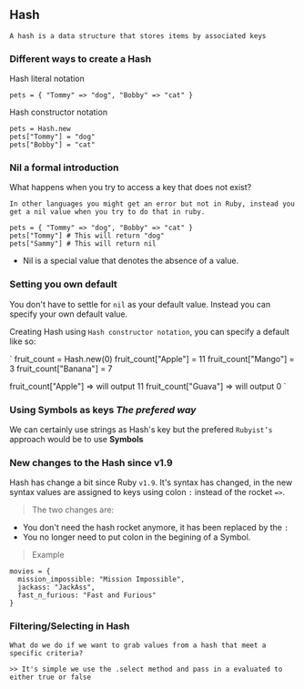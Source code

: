 ## Hash
    A hash is a data structure that stores items by associated keys
### Different ways to create a Hash
Hash literal notation
```
pets = { "Tommy" => "dog", "Bobby" => "cat" }
```
Hash constructor notation
```
pets = Hash.new
pets["Tommy"] = "dog"
pets["Bobby"] = "cat" 
```
### Nil a formal introduction
What happens when you try to access a key that does not exist?
```
In other languages you might get an error but not in Ruby, instead you get a nil value when you try to do that in ruby.
```
```
pets = { "Tommy" => "dog", "Bobby" => "cat" }
pets["Tommy"] # This will return "dog"
pets["Sammy"] # This will return nil
```
* Nil is a special value that denotes the absence of a value.

### Setting you own default
You don't have to settle for `nil` as your default value. Instead you can specify your own default value.

Creating Hash using `Hash constructor notation`, you can specify a default like so:

`
fruit_count = Hash.new(0)
fruit_count["Apple"] = 11
fruit_count["Mango"] = 3
fruit_count["Banana"] = 7

fruit_count["Apple"] => will output 11
fruit_count["Guava"] => will output 0
`

### Using Symbols as keys *The prefered way*
We can certainly use strings as Hash's key but the prefered `Rubyist’s` approach would be to use **Symbols**


### New changes to the Hash since v1.9
Hash has change a bit since Ruby `v1.9`. It's syntax has changed, in the new syntax values are assigned to keys using colon `:` instead of the rocket `=>`.
> The two changes are:
* You don't need the hash rocket anymore, it has been replaced by the `:`
* You no longer need to put colon in the begining of a Symbol.
> Example
```
movies = {
  mission_impossible: "Mission Impossible",
  jackass: "JackAss",
  fast_n_furious: "Fast and Furious"
}
```

### Filtering/Selecting in Hash
    What do we do if we want to grab values from a hash that meet a specific criteria?

    >> It's simple we use the .select method and pass in a evaluated to either true or false


